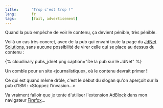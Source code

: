 ```yaml
---
title:      "Trop c'est trop !"
lang:       fr
tags:       [fail, advertisement]
---
```


Quand la pub empêche de voir le contenu, ça devient pénible, très pénible.


Voilà un cas très concret, avec de la pub qui envahi toute la page du [JdNet Solutions](http://solutions.journaldunet.com/), sans aucune possibilité de virer celle qui se place au dessus du contenu :

{% cloudinary pubs_jdnet.png caption="De la pub sur le JdNet" %}

Un comble pour un site «journalistique», où le contenu devrait primer !

Ce qui est quand même drôle, c'est le début du slogan qu'on aperçoit sur la pub d'IBM : «Stoppez l'invasion…»

Va vraiment falloir que je tente d'utiliser l'extension [AdBlock](http://adblock.mozdev.org/) dans mon navigateur [Firefox](http://www.mozilla.org/products/firefox/)…
